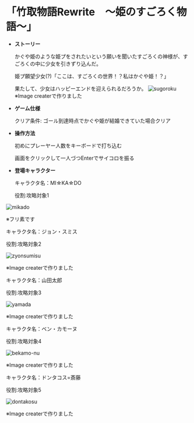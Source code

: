 # ****「竹取物語Rewrite　～姫のすごろく物語～」****

- **ストーリー** 

  かぐや姫のような姫プをされたいという願いを聞いたすごろくの神様が、すごろくの中に少女を引きずり込んだ。
  
  姫プ願望少女(?)「ここは、すごろくの世界！？私はかぐや姫！？」
  
  果たして、少女はハッピーエンドを迎えられるだろうか。 
  ![sugoroku](https://github.com/koekoeda/team4/assets/130423684/52b28544-0d7e-478c-8ac5-a16b1188f173)
  ※Image createrで作りました

- **ゲーム仕様**

  クリア条件: ゴール到達時点でかぐや姫が結婚できていた場合クリア

- **操作方法**

  初めにプレーヤー人数をキーボードで打ち込む

  画面をクリックして一人づつEnterでサイコロを振る

- **登場キャラクター**

  キャラクタ名：MI☆KA☆DO 

  役割:攻略対象1
  
![mikado](https://github.com/koekoeda/team4/assets/130423684/426c7c2d-9aa9-44e4-bd6d-680fe53c1a76)

※フリ素です

キャラクタ名：ジョン・スミス 

役割:攻略対象2 

![zyonsumisu](https://github.com/koekoeda/team4/assets/130423684/10fccc95-f5a3-43ee-a381-3a15fb0cc1dd)

※Image createrで作りました

キャラクタ名：山田太郎 

役割:攻略対象3 

![yamada](https://github.com/koekoeda/team4/assets/130423684/0a5debdf-6052-4fc4-8f06-6ab8d2fe0348)

※Image createrで作りました

キャラクタ名：ベン・カモーヌ 

役割:攻略対象4 

![bekamo-nu](https://github.com/koekoeda/team4/assets/130423684/aec89f28-b697-4428-807f-485169085427)

※Image createrで作りました

キャラクタ名：ドンタコス=斎藤 

役割:攻略対象5 

![dontakosu](https://github.com/koekoeda/team4/assets/130423684/b3ac3400-3dd6-434f-998e-9ac8684743e3)

※Image createrで作りました












  
